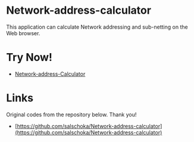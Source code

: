 # Network-address-calculator
This application can calculate Network addressing and sub-netting on the Web browser.

# Try Now!
* [Network-address-Calculator](https://hkshuttle.github.io/Network-address-calculator/ipcalc.html)

# Links
Original codes from the repository below. Thank you!

* [https://github.com/salschoka/Network-address-calculator](https://github.com/salschoka/Network-address-calculator)
